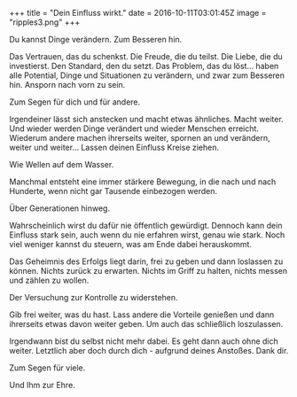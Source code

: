 +++
title = "Dein Einfluss wirkt."
date = 2016-10-11T03:01:45Z
image = "ripples3.png"
+++

Du kannst Dinge verändern. Zum Besseren hin.

Das Vertrauen, das du schenkst. Die Freude, die du teilst. Die Liebe, die du investierst. Den Standard, den du setzt. Das Problem, das du löst... haben alle Potential, Dinge und Situationen zu verändern, und zwar zum Besseren hin. Ansporn nach vorn zu sein.

Zum Segen für dich und für andere.

Irgendeiner lässt sich anstecken und macht etwas ähnliches. Macht weiter. Und wieder werden Dinge verändert und wieder Menschen erreicht. Wiederum andere machen ihrerseits weiter, spornen an und verändern, weiter und weiter… Lassen deinen Einfluss Kreise ziehen. 

Wie Wellen auf dem Wasser.

Manchmal entsteht eine immer stärkere Bewegung, in die nach und nach Hunderte, wenn nicht gar Tausende einbezogen werden.

Über Generationen hinweg.

Wahrscheinlich wirst du dafür nie öffentlich gewürdigt. Dennoch kann dein Einfluss stark sein, auch wenn du nie erfahren wirst, genau wie stark. Noch viel weniger kannst du steuern, was am Ende dabei herauskommt.

Das Geheimnis des Erfolgs liegt darin, frei zu geben und dann loslassen zu können. Nichts zurück zu erwarten. Nichts im Griff zu halten, nichts messen und zählen zu wollen. 

Der Versuchung zur Kontrolle zu widerstehen.

Gib frei weiter, was du hast. Lass andere die Vorteile genießen und dann ihrerseits etwas davon weiter geben. Um auch das schließlich loszulassen.

Irgendwann bist du selbst nicht mehr dabei. Es geht dann auch ohne dich weiter. Letztlich aber doch durch dich - aufgrund deines Anstoßes. Dank dir.

Zum Segen für viele.

Und Ihm zur Ehre.

